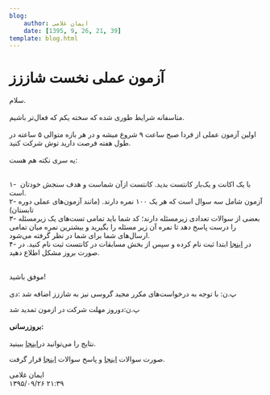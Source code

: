 ```yaml
---
blog:
    author: ایمان غلامی
    date: [1395, 9, 26, 21, 39]
template: blog.html
---
```

# آزمون عملی نخست شاززز

<div class="cnt">
<p>سلام.<br/><br/>متاسفانه شرایط طوری شده که سخته یکم که فعا‌ل‌تر باشیم.<br/><br/>اولین آزمون عملی از فردا صبح ساعت ۹ شروع میشه و در هر بازه متوالی ۵ ساعته در طول هفته فرصت دارید توش شرکت کنید.<br/><br/>یه سری نکته هم هست:‌<br/><br/></p>
<p>۱-  با یک اکانت و یک‌بار کانتست بدید. کانتست ازآن شماست و هدف سنجش خودتان است.<br/>۲- آزمون شامل سه سوال است که هر یک ۱۰۰ نمره دارند. (مانند آزمون‌های عملی دوره تابستان)<br/>۳- بعضی از سوالات تعدادی زیرمسئله دارند؛ کد شما باید تمامی تست‌های یک زیرمسئله را درست پاسخ دهد تا نمره آن زیر مسئله را بگیرید و بیشترین نمره میان تمامی ارسال‌های شما برای شما در نظر گرفته می‌شود.<br/>۴- در <a href="http://judge.cf/" target="_blank">اینجا</a> ابتدا ثبت نام کرده و سپس از بخش مسابقات در کانتست ثبت نام کنید. در صورت بروز مشکل اطلاع دهید.</p>
<p><br/>موفق باشید!<br/><br/>پ.ن:‌ با توجه به درخواست‌های مکرر مجید گروسی نیز به شاززز اضافه شد :دی</p>
<p>پ.ن:دوروز مهلت شرکت در ازمون تمدید شد<br/><br/><b>بروزرسانی:</b><br/><br/>نتایج را می‌توانید در<a href="http://judge.cf/ranking/1" target="_blank">اینجا</a> ببینید.</p>
<p>صورت سوالات <a href="http://bayanbox.ir/info/5292178600496309064/Code1" target="_blank">اینجا</a> و پاسخ سوالات <a href="http://bayanbox.ir/info/4935633631550467111/Code1-sol" target="_blank">اینجا</a> قرار گرفت.</p>
</div>

<div class="blog-info">
    <div class="blog-author">ایمان غلامی</div>
    <div class="blog-date">۱۳۹۵/۰۹/۲۶ ۲۱:۳۹</div>
</div>

